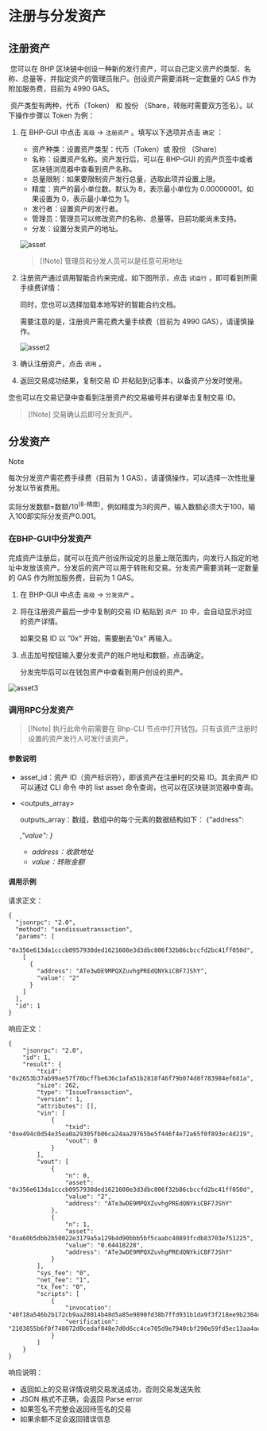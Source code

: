 # 注册与分发资产 

## 注册资产 

​		您可以在 BHP 区块链中创设一种新的发行资产，可以自己定义资产的类型、名称、总量等，并指定资产的管理员账户。创设资产需要消耗一定数量的 GAS 作为附加服务费，目前为 4990 GAS。

​		资产类型有两种，代币（Token） 和 股份 （Share，转账时需要双方签名）。以下操作步骤以 Token 为例：

1. 在 BHP-GUI 中点击 `高级` -> `注册资产` 。填写以下选项并点击 `确定` ：

   - 资产种类：设置资产类型：代币（Token）或 股份 （Share）
   - 名称：设置资产名称。资产发行后，可以在 BHP-GUI 的资产页签中或者区块链浏览器中查看到资产名称。
   - 总量限制：如果要限制资产发行总量，选取此项并设置上限。
   - 精度：资产的最小单位数。默认为 8，表示最小单位为 0.00000001。如果设置为 0，表示最小单位为 1。
   - 发行者：设置资产的发行者。
   - 管理员：管理员可以修改资产的名称、总量等。目前功能尚未支持。
   - 分发：设置分发资产的地址。

   ![asset](../../assets/asset.png)

   > [!Note] 管理员和分发人员可以是任意可用地址

2. 注册资产通过调用智能合约来完成，如下图所示，点击 `试运行` ，即可看到所需手续费详情：

   同时，您也可以选择加载本地写好的智能合约文档。

   需要注意的是，注册资产需花费大量手续费（目前为 4990 GAS），请谨慎操作。

   ![asset2](../../assets/asset2.png)

3. 确认注册资产，点击 `调用` 。

4. 返回交易成功结果，复制交易 ID 并粘贴到记事本，以备资产分发时使用。

您也可以在交易记录中查看到注册资产的交易编号并右键单击复制交易 ID。

> [!Note] 交易确认后即可分发资产。

## 分发资产 

> [!Note] 
>
> 每次分发资产需花费手续费（目前为 1 GAS），请谨慎操作，可以选择一次性批量分发以节省费用。
>
> 实际分发数额=数额/10<sup>(8-精度)</sup>，例如精度为3的资产，输入数额必须大于100，输入100即实际分发资产0.001。

### 在BHP-GUI中分发资产

​		完成资产注册后，就可以在资产创设所设定的总量上限范围内，向发行人指定的地址中发放该资产。分发后的资产可以用于转账和交易。分发资产需要消耗一定数量的 GAS 作为附加服务费，目前为 1 GAS。

1. 在 BHP-GUI 中点击 `高级` -> `分发资产` 。

2. 将在注册资产最后一步中复制的交易 ID 粘贴到 `资产 ID` 中，会自动显示对应的资产详情。

   如果交易 ID 以 ”0x“ 开始，需要删去”0x“ 再输入。

3. 点击加号按钮输入要分发资产的账户地址和数额，点击确定。

   分发完毕后可以在钱包资产中查看到用户创设的资产。

![asset3](../../assets/asset3.png)

### 调用RPC分发资产

> [!Note] 执行此命令前需要在 Bhp-CLI 节点中打开钱包。只有该资产注册时设置的资产发行人可发行该资产。

#### 参数说明

- asset_id：资产 ID（资产标识符），即该资产在注册时的交易 ID。其余资产 ID 可以通过 CLI 命令 中的 list asset 命令查询，也可以在区块链浏览器中查询。

- <outputs_array>

  outputs_array：数组，数组中的每个元素的数据结构如下： {"address": <address>,"value": <value>}

  - address：收款地址
  - value：转账金额

#### 调用示例

请求正文：

```
{
  "jsonrpc": "2.0",
  "method": "sendissuetransaction",
  "params": [
    "0x356e613da1cccb0957930ded1621608e3d3dbc806f32b86cbccfd2bc41ff050d",
    [
      {
        "address": "ATe3wDE9MPQXZuvhgPREdQNYkiCBF7JShY",
        "value": "2"
      }
    ]
  ],
  "id": 1
}
```

响应正文：

```
{
    "jsonrpc": "2.0",
    "id": 1,
    "result": {
        "txid": "0x2653b37ab99ae57f78bcffbe636c1afa51b2818f46f79b074d8f783984ef681a",
        "size": 262,
        "type": "IssueTransaction",
        "version": 1,
        "attributes": [],
        "vin": [
            {
                "txid": "0xe494c0d54e35ea0a29305fb06ca24aa29765be5f446f4e72a65f0f893ec4d219",
                "vout": 0
            }
        ],
        "vout": [
            {
                "n": 0,
                "asset": "0x356e613da1cccb0957930ded1621608e3d3dbc806f32b86cbccfd2bc41ff050d",
                "value": "2",
                "address": "ATe3wDE9MPQXZuvhgPREdQNYkiCBF7JShY"
            },
            {
                "n": 1,
                "asset": "0xa60b5dbb2b50022e3179a5a129b4d90bbb5bf5caabc40893fcdb83703e751225",
                "value": "0.64418228",
                "address": "ATe3wDE9MPQXZuvhgPREdQNYkiCBF7JShY"
            }
        ],
        "sys_fee": "0",
        "net_fee": "1",
        "tx_fee": "0",
        "scripts": [
            {
                "invocation": "40f18a546b2b172cb9aa28014b48d5a85e9890fd38b7ffd931b1da9f3f218ee9b2304cd6c8000bb3276bb0e53287c29428fbce4f36f05ae05a434e14126880a848",
                "verification": "2103855b6f0f748072d0cedaf048e7d0d6cc4ce705d9e7940cbf290e59fd5ec13aa4ac"
            }
        ]
    }
}
```

响应说明：

- 返回如上的交易详情说明交易发送成功，否则交易发送失败
- JSON 格式不正确，会返回 Parse error
- 如果签名不完整会返回待签名的交易
- 如果余额不足会返回错误信息